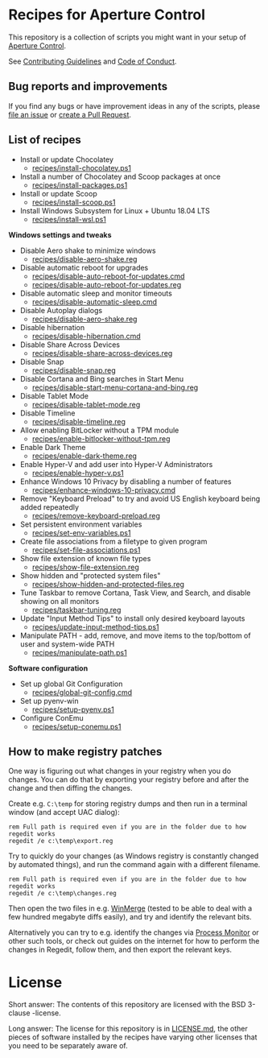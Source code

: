 # Recipes for Aperture Control

This repository is a collection of scripts you might want in your setup of [Aperture Control](https://github.com/Lieturd/aperture-control).

See [Contributing Guidelines](./CONTRIBUTING.md) and [Code of Conduct](./CODE_OF_CONDUCT.md).


## Bug reports and improvements

If you find any bugs or have improvement ideas in any of the scripts, please [file an issue](https://github.com/Lieturd/aperture-control-recipes/issues) or [create a Pull Request](https://github.com/Lieturd/aperture-control-recipes/pull/new/master).


## List of recipes

- Install or update Chocolatey
  - [recipes/install-chocolatey.ps1](recipes/install-chocolatey.ps1)
- Install a number of Chocolatey and Scoop packages at once
  - [recipes/install-packages.ps1](recipes/install-packages.ps1)
- Install or update Scoop
  - [recipes/install-scoop.ps1](recipes/install-scoop.ps1)
- Install Windows Subsystem for Linux + Ubuntu 18.04 LTS
  - [recipes/install-wsl.ps1](recipes/install-wsl.ps1)

**Windows settings and tweaks**

- Disable Aero shake to minimize windows
  - [recipes/disable-aero-shake.reg](recipes/disable-aero-shake.reg)
- Disable automatic reboot for upgrades
  - [recipes/disable-auto-reboot-for-updates.cmd](recipes/disable-auto-reboot-for-updates.cmd)
  - [recipes/disable-auto-reboot-for-updates.reg](recipes/disable-auto-reboot-for-updates.cmd)
- Disable automatic sleep and monitor timeouts
  - [recipes/disable-automatic-sleep.cmd](recipes/disable-automatic-sleep.cmd)
- Disable Autoplay dialogs
  - [recipes/disable-aero-shake.reg](recipes/disable-aero-shake.reg)
- Disable hibernation
  - [recipes/disable-hibernation.cmd](recipes/disable-hibernation.cmd)
- Disable Share Across Devices
  - [recipes/disable-share-across-devices.reg](recipes/disable-share-across-devices.reg)
- Disable Snap
  - [recipes/disable-snap.reg](recipes/disable-snap.reg)
- Disable Cortana and Bing searches in Start Menu
  - [recipes/disable-start-menu-cortana-and-bing.reg](recipes/disable-start-menu-cortana-and-bing.reg)
- Disable Tablet Mode
  - [recipes/disable-tablet-mode.reg](recipes/disable-tablet-mode.reg)
- Disable Timeline
  - [recipes/disable-timeline.reg](recipes/disable-timeline.reg)
- Allow enabling BitLocker without a TPM module
  - [recipes/enable-bitlocker-without-tpm.reg](recipes/enable-bitlocker-without-tpm.reg)
- Enable Dark Theme
  - [recipes/enable-dark-theme.reg](recipes/enable-dark-theme.reg)
- Enable Hyper-V and add user into Hyper-V Administrators
  - [recipes/enable-hyper-v.ps1](recipes/enable-hyper-v.ps1)
- Enhance Windows 10 Privacy by disabling a number of features
  - [recipes/enhance-windows-10-privacy.cmd](recipes/enhance-windows-10-privacy.cmd)
- Remove "Keyboard Preload" to try and avoid US English keyboard being added repeatedly
  - [recipes/remove-keyboard-preload.reg](recipes/remove-keyboard-preload.reg)
- Set persistent environment variables
  - [recipes/set-env-variables.ps1](recipes/set-env-variables.ps1)
- Create file associations from a filetype to given program
  - [recipes/set-file-associations.ps1](recipes/set-file-associations.ps1)
- Show file extension of known file types
  - [recipes/show-file-extension.reg](recipes/show-file-extension.reg)
- Show hidden and "protected system files"
  - [recipes/show-hidden-and-protected-files.reg](recipes/show-hidden-and-protected-files.reg)
- Tune Taskbar to remove Cortana, Task View, and Search, and disable showing on all monitors
  - [recipes/taskbar-tuning.reg](recipes/taskbar-tuning.reg)
- Update "Input Method Tips" to install only desired keyboard layouts
  - [recipes/update-input-method-tips.ps1](recipes/update-input-method-tips.ps1)
- Manipulate PATH - add, remove, and move items to the top/bottom of user and system-wide PATH
  - [recipes/manipulate-path.ps1](recipes/manipulate-path.ps1)

**Software configuration**
- Set up global Git Configuration
  - [recipes/global-git-config.cmd](recipes/global-git-config.cmd)
- Set up pyenv-win
  - [recipes/setup-pyenv.ps1](recipes/setup-pyenv.ps1)
- Configure ConEmu
  - [recipes/setup-conemu.ps1](recipes/setup-conemu.ps1)

## How to make registry patches

One way is figuring out what changes in your registry when you do changes. You can do that by exporting your registry before and after the change and then diffing the changes.

Create e.g. `C:\temp` for storing registry dumps and then run in a terminal window (and accept UAC dialog):

```batch
rem Full path is required even if you are in the folder due to how regedit works
regedit /e c:\temp\export.reg
```

Try to quickly do your changes (as Windows registry is constantly changed by automated things), and run the command again with a different filename.

```batch
rem Full path is required even if you are in the folder due to how regedit works
regedit /e c:\temp\changes.reg
```

Then open the two files in e.g. [WinMerge](https://winmerge.org) (tested to be able to deal with a few hundred megabyte diffs easily), and try and identify the relevant bits.

Alternatively you can try to e.g. identify the changes via [Process Monitor](https://docs.microsoft.com/en-us/sysinternals/downloads/procmon) or other such tools, or check out guides on the internet for how to perform the changes in Regedit, follow them, and then export the relevant keys.


# License

Short answer: The contents of this repository are licensed with the BSD 3-clause -license.

Long answer: The license for this repository is in [LICENSE.md](./LICENSE.md), the other pieces of software installed by the recipes have varying other licenses that you need to be separately aware of.
